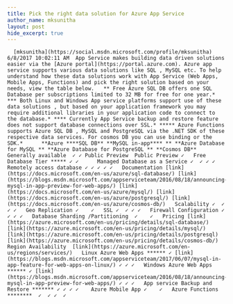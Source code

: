 ```yaml
---
title: Pick the right data solution for Azure App Service
author_name: mksunitha
layout: post
hide_excerpt: true
---
```

      [mksunitha](https://social.msdn.microsoft.com/profile/mksunitha)  6/8/2017 10:02:11 AM  App Service makes building data driven solutions easier via the [Azure portal](https://portal.azure.com). Azure app service supports various data solutions like SQL , MySQL etc. To help understand how these data solutions work with App Service (Web Apps, Mobile Apps, Functions) and pick the right solution based on your needs, view the table below.   ** Free Azure SQL DB offers one SQL Database per subscriptions limited to 32 MB for free for one year.* *** Both Linux and Windows App service platforms support use of these data solutions , but based on your application framework you may require additional libraries in your application code to connect to the database.* **** Currently App Service backup and restore feature does not support database connections over SSL.* ***** Azure Functions supports Azure SQL DB , MySQL and PostgreSQL via the .NET SDK of these respective data services. For cosmos DB you can use binding or the SDK.*      **Azure ****SQL DB** **MySQL in-app**** ** **Azure Database for MySQL ** **Azure Database for PostgreSQL ** **Cosmos DB**   Generally available  ✓ ✓ Public Preview  Public Preview ✓   Free Database Tier ***** ✓ ✓      Managed Database as a Service ✓  ✓ ✓ ✓   Remotely access database ✓ ✓ ✓ ✓ ✓   Documentation [link](https://docs.microsoft.com/en-us/azure/sql-database/) [link](https://blogs.msdn.microsoft.com/appserviceteam/2016/08/18/announcing-mysql-in-app-preview-for-web-apps/) [link](https://docs.microsoft.com/en-us/azure/mysql/) [link](https://docs.microsoft.com/en-us/azure/postgresql/) [link](https://docs.microsoft.com/en-us/azure/cosmos-db/)   Scalability ✓  ✓ ✓ ✓   Geo Replication ✓    ✓   SSL ✓  ✓ ✓ ✓   Firewall Configuration ✓  ✓ ✓ ✓   Database Sharding /Partitioning  ✓    ✓   Pricing [link](https://azure.microsoft.com/en-us/pricing/details/sql-database/)  [link](https://azure.microsoft.com/en-us/pricing/details/mysql/) [link](https://azure.microsoft.com/en-us/pricing/details/postgresql) [link](https://azure.microsoft.com/en-us/pricing/details/cosmos-db/)   Region Availability  [link](https://azure.microsoft.com/en-us/regions/services/)   Linux Azure Web Apps ****** ✓ [link](https://blogs.msdn.microsoft.com/appserviceteam/2017/06/07/mysql-in-app-feature-for-web-apps-on-linux/) ✓ ✓ ✓   Windows Azure Web Apps ****** ✓ [link](https://blogs.msdn.microsoft.com/appserviceteam/2016/08/18/announcing-mysql-in-app-preview-for-web-apps/) ✓ ✓ ✓   App service Backup and Restore ******* ✓ ✓ ✓ ✓    Azure Mobile App ✓    ✓   Azure Functions ********  ✓  ✓ ✓  ✓         